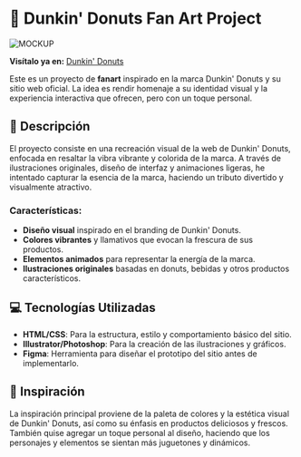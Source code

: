 # 🍩 Dunkin' Donuts Fan Art Project

![MOCKUP](https://github.com/user-attachments/assets/aa8e6950-1f1c-4ae0-bef1-06d00a780ef4)

**Visítalo ya en:** [Dunkin' Donuts](https://agchdev.github.io/DUNKIN.github.io/)

Este es un proyecto de **fanart** inspirado en la marca Dunkin' Donuts y su sitio web oficial. La idea es rendir homenaje a su identidad visual y la experiencia interactiva que ofrecen, pero con un toque personal.

## 🚀 Descripción

El proyecto consiste en una recreación visual de la web de Dunkin' Donuts, enfocada en resaltar la vibra vibrante y colorida de la marca. A través de ilustraciones originales, diseño de interfaz y animaciones ligeras, he intentado capturar la esencia de la marca, haciendo un tributo divertido y visualmente atractivo.

### Características:

- **Diseño visual** inspirado en el branding de Dunkin' Donuts.
- **Colores vibrantes** y llamativos que evocan la frescura de sus productos.
- **Elementos animados** para representar la energía de la marca.
- **Ilustraciones originales** basadas en donuts, bebidas y otros productos característicos.
  
## 💻 Tecnologías Utilizadas

- **HTML/CSS**: Para la estructura, estilo y comportamiento básico del sitio.
- **Illustrator/Photoshop**: Para la creación de las ilustraciones y gráficos.
- **Figma**: Herramienta para diseñar el prototipo del sitio antes de implementarlo.

## 🎨 Inspiración

La inspiración principal proviene de la paleta de colores y la estética visual de Dunkin' Donuts, así como su énfasis en productos deliciosos y frescos. También quise agregar un toque personal al diseño, haciendo que los personajes y elementos se sientan más juguetones y dinámicos.

